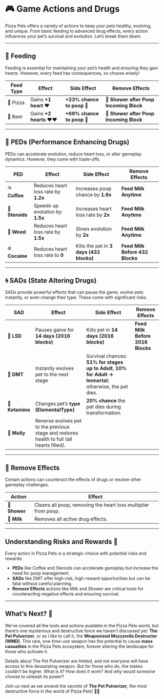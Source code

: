 # 🎮 Game Actions and Drugs

Pizza Pets offers a variety of actions to keep your pets healthy, evolving, and unique. From basic feeding to advanced drug effects, every action influences your pet’s survival and evolution. Let’s break them down.

---

## 🥘 Feeding

Feeding is essential for maintaining your pet’s health and ensuring they gain hearts. However, every feed has consequences, so choose wisely!

| **Feed Type** | **Effect**                         | **Side Effect**                   | **Remove Effects**                            |
|---------------|------------------------------------|------------------------------------|-----------------------------------------------|
| 🍕 Pizza      | Gains **+1 heart ❤️**              | **+23% chance to poop 💩**         | **🚿 Shower after Poop Incoming Block**       |
| 🍺 Beer       | Gains **+2 hearts ❤️❤️**           | **+69% chance to poop 💩**         | **🚿 Shower after Poop Incoming Block**       |

---

## 💪 PEDs (Performance Enhancing Drugs)

PEDs can accelerate evolution, reduce heart loss, or alter gameplay dynamics. However, they come with trade-offs.

| **PED**        | **Effect**                                         | **Side Effect**                                    | **Remove Effects**               |
|-----------------|---------------------------------------------------|---------------------------------------------------|-----------------------------------|
| ☕ **Coffee**    | Reduces heart loss rate by **1.2x**               | Increases poop chance by **1.6x**                 | **Feed Milk Anytime**            |
| 💪 **Steroids** | Speeds up evolution by **1.5x**                   | Increases heart loss rate by **2x**               | **Feed Milk Anytime**            |
| 🌿 **Weed**     | Reduces heart loss rate by **1.5x**               | Slows evolution by **2x**                         | **Feed Milk Anytime**            |
| ❄️ **Cocaine**  | Reduces heart loss rate to **0**                  | Kills the pet in **3 days (432 blocks)**          | **Feed Milk Before 432 Blocks**  |

---

## 🌀 SADs (State Altering Drugs)

SADs provide powerful effects that can pause the game, evolve pets instantly, or even change their type. These come with significant risks.

| **SAD**         | **Effect**                                        | **Side Effect**                                    | **Remove Effects**               |
|------------------|--------------------------------------------------|---------------------------------------------------|-----------------------------------|
| 🌈 **LSD**       | Pauses game for **14 days (2016 blocks)**         | Kills pet in **14 days (2016 blocks)**            | **Feed Milk Before 2016 Blocks** |
| 🔮 **DMT**       | Instantly evolves pet to the next stage           | Survival chances: **51% for stages up to Adult**, **10% for Adult → Immortal**; otherwise, the pet dies. |                                   |
| 🐎 **Ketamine**  | Changes pet’s **type (ElementalType)**            | **20% chance** the pet dies during transformation. |                                   |
| 🎵 **Molly**     | Reverse evolves pet to the previous stage and restores health to full (all hearts filled). |                                                   |                                   |

---

## 🚿 Remove Effects

Certain actions can counteract the effects of drugs or resolve other gameplay challenges.

| **Action**  | **Effect**                                                 |
|-------------|------------------------------------------------------------|
| 🚿 **Shower** | Cleans all poop, removing the heart loss multiplier from poop. |
| 🍼 **Milk**   | Removes all active drug effects.                          |

---

## Understanding Risks and Rewards 🧠

Every action in Pizza Pets is a strategic choice with potential risks and rewards:
- **PEDs** like Coffee and Steroids can accelerate gameplay but increase the need for poop management.
- **SADs** like DMT offer high-risk, high-reward opportunities but can be fatal without careful planning.
- **Remove Effects** actions like Milk and Shower are critical tools for counteracting negative effects and ensuring survival.

---

## What’s Next? 🍕

We’ve covered all the tools and actions available in the Pizza Pets world, but there’s one mysterious and destructive force we haven’t discussed yet: **The Pet Pulverizer**, or as I like to call it, the **Weaponized Mozzarella Destructor (WMD)**. This rare, one-time-use weapon has the potential to cause **mass casualties** in the Pizza Pets ecosystem, forever altering the landscape for those who activate it.

Details about The Pet Pulverizer are limited, and not everyone will have access to this devastating weapon. But for those who do, the stakes couldn’t be higher. What is it? How does it work? And why would someone choose to unleash its power?

Join us next as we unravel the secrets of **The Pet Pulverizer**, the most destructive force in the world of Pizza Pets! 🐾🍕